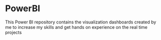 # PowerBI
This Power BI repository contains the visualization dashboards created by me to increase my skills and get hands on experience on the real time projects
